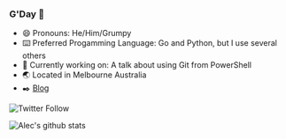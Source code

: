 ### G'Day 👋

- 😄 Pronouns: He/Him/Grumpy
- ⌨️ Preferred Progamming Language: Go and Python, but I use several others
- 🔭 Currently working on: A talk about using Git from PowerShell
- :earth_asia: Located in Melbourne Australia
- :black_nib: [Blog](https://alecthegeek.github.io)


![Twitter Follow](https://img.shields.io/twitter/follow/alecthegeek?label=Follow%20Alec&style=social)

<!--
[![Find me on LinkedIn](https://img.shields.io/badge/linkedin-%230077B5.svg?style=social&logo=linkedIn)
-->
![Alec's github stats](https://github-readme-stats.alecthegeek.vercel.app/api?username=alecthegeek&show_icons=true)

<!--
- 🔭 I’m currently working on ...
- 🌱 I’m currently learning ...
- 👯 I’m looking to collaborate on ...
- 🤔 I’m looking for help with ...
- 💬 Ask me about ...
- 📫 How to reach me: ...
- ⚡ Fun fact: ...
-->
